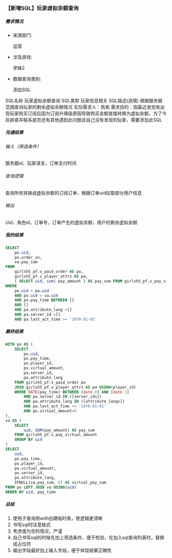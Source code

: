 ### 【新增SQL】玩家虚拟余额查询

##### 需求情况

- 来源部门:

  运营

- 涉及游戏:

  学妹2

- 数据查询类别:

  添加SQL

SQL名称 玩家虚拟余额查询
		SQL类型 玩家信息相关
		SQL描述(选填) 根据服务器范围查询玩家的剩余虚拟余额情况
		实际需求人：筑紫
		需求目的：因最近发现有出现玩家购买订阅后因为订阅升降级原因导致购买金额直接转换为虚拟余额。为了今后排查并联系是否还有其他遇到此问题且自己没有发现的玩家，需要添加此SQL

##### 沟通结果

###### 输入（筛选条件）

服务器id，玩家语言，订单支付时间

###### 查询逻辑

查询所有转换成虚拟余额的订阅订单，根据订单uid拉取部分用户信息

###### 输出

Uid，角色id，订单号，订单产生的虚拟余额，用户的剩余虚拟余额

##### 我的结果

```sql
SELECT
	po.uid,
	po.order_sn,
	va.pay_sum 
FROM
	girlsh5_pf.v_paid_order AS po,
	girlsh5_pf.v_player_attrs AS pa,
	( SELECT uid, sum( pay_amount ) AS pay_sum FROM girlsh5_pf.v_pay_virtual_amount GROUP BY uid ) AS va 
WHERE
	po.uid = pa.uid 
	AND po.uid = va.uid 
	AND po.pay_time BETWEEN [] 
	AND [] 
	AND pa.attribute_lang =[] 
	AND pa.server_id =[] 
	AND pa.last_act_time >= '1970-01-01'
```

##### 最终结果

```sql
WITH po AS (
    SELECT 
        po.uid,
        po.pay_time,
        po.player_id,
        po.virtual_amount,
        pa.server_id,
        pa.attribute_lang
    FROM girlsh5_pf.v_paid_order po
    JOIN girlsh5_pf.v_player_attrs AS pa USING(player_id)
    WHERE DATE(pay_time) BETWEEN [date.0] AND [date.1] 
	    AND pa.server_id IN ([server_ids]) 
    	AND pa.attribute_lang IN ([attribute_langs]) 
        AND pa.last_act_time >= '1970-01-01'
        AND po.virtual_amount>0
),
va AS (
    SELECT
        uid, SUM(pay_amount) AS pay_sum 
    FROM girlsh5_pf.v_pay_virtual_amount 
    GROUP BY uid
)
SELECT
    uid,
    po.pay_time,
    po.player_id,
    po.virtual_amount,
    po.server_id,
    po.attribute_lang,
    IFNULL(va.pay_sum, 0) AS virtual_pay_sum
FROM po LEFT JOIN va USING(uid)
ORDER BY uid, pay_time
```

##### 总结

1. 使用子查询用with创建临时表，使逻辑更清晰
2. 书写sql时注意格式
3. 考虑值为空的情况，严谨
4. 自己书写sql的时候先加上筛选条件，便于检验，在加入sql查询列表时，替换成占位符
5. 输出字段最好加上输入字段，便于体现结果正确性

